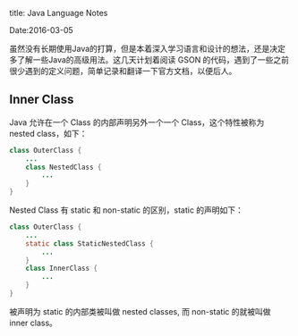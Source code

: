 title: Java Language Notes

Date:2016-03-05



虽然没有长期使用Java的打算，但是本着深入学习语言和设计的想法，还是决定多了解一些Java的高级用法。这几天计划着阅读 GSON 的代码，遇到了一些之前很少遇到的定义问题，简单记录和翻译一下官方文档，以便后人。

## Inner Class

Java 允许在一个 Class 的内部声明另外一个一个 Class，这个特性被称为 nested class，如下：

```java
class OuterClass {
    ...
    class NestedClass {
        ...
    }
}
```

Nested Class 有 static 和 non-static 的区别，static 的声明如下：

```java
class OuterClass {
    ...
    static class StaticNestedClass {
        ...
    }
    class InnerClass {
        ...
    }
}
```

被声明为 static 的内部类被叫做 nested classes, 而 non-static 的就被叫做 inner class。

